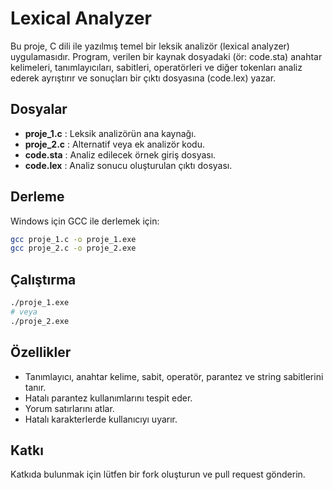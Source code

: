 # Lexical Analyzer

Bu proje, C dili ile yazılmış temel bir leksik analizör (lexical analyzer) uygulamasıdır. Program, verilen bir kaynak dosyadaki (ör: code.sta) anahtar kelimeleri, tanımlayıcıları, sabitleri, operatörleri ve diğer tokenları analiz ederek ayrıştırır ve sonuçları bir çıktı dosyasına (code.lex) yazar.

## Dosyalar

- **proje_1.c** : Leksik analizörün ana kaynağı.
- **proje_2.c** : Alternatif veya ek analizör kodu.
- **code.sta** : Analiz edilecek örnek giriş dosyası.
- **code.lex** : Analiz sonucu oluşturulan çıktı dosyası.

## Derleme

Windows için GCC ile derlemek için:
```sh
gcc proje_1.c -o proje_1.exe
gcc proje_2.c -o proje_2.exe
```

## Çalıştırma

```sh
./proje_1.exe
# veya
./proje_2.exe
```

## Özellikler

- Tanımlayıcı, anahtar kelime, sabit, operatör, parantez ve string sabitlerini tanır.
- Hatalı parantez kullanımlarını tespit eder.
- Yorum satırlarını atlar.
- Hatalı karakterlerde kullanıcıyı uyarır.

## Katkı

Katkıda bulunmak için lütfen bir fork oluşturun ve pull request gönderin.